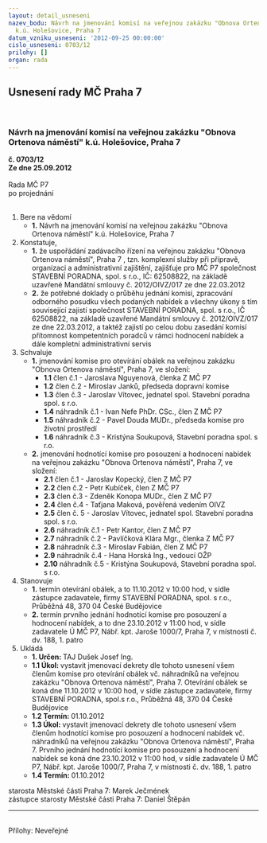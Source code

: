 ```yaml
---
layout: detail_usneseni
nazev_bodu: Návrh na jmenování komisí na veřejnou zakázku "Obnova Ortenova náměstí"
  k.ú. Holešovice, Praha 7
datum_vzniku_usneseni: '2012-09-25 00:00:00'
cislo_usneseni: 0703/12
prilohy: []
organ: rada
---
```

<div id="ucUsn_pList" class="usn">
	<span><h2>Usnesení rady MČ Praha 7 </h2>
<br></span><div class="standBody">
<span><h3>Návrh na jmenování komisí na veřejnou zakázku "Obnova Ortenova náměstí" k.ú. Holešovice, Praha 7</h3></span><div class="center">
		<strong>č. 0703/12</strong><br>
	</div>
<div class="center">
		<strong>Ze dne 25.09.2012</strong><br><br>
	</div>Rada MČ P7<br> po projednání<br><br><ol>
<li>Bere na vědomí<ul><li>
<strong>1.</strong> Návrh na jmenování komisí na veřejnou zakázku "Obnova Ortenova náměstí"  k.ú. Holešovice, Praha 7  </li></ul>
</li>
<li>Konstatuje,<ul>
<li>
<strong>1.</strong> že uspořádání zadávacího řízení na veřejnou zakázku "Obnova Ortenova náměstí", Praha 7 , tzn. komplexní služby při přípravě, organizaci a administrativní zajištění, zajišťuje pro MČ P7 společnost STAVEBNÍ PORADNA, spol. s r.o., IČ: 62508822, na základě uzavřené Mandátní smlouvy č. 2012/OIVZ/017 ze dne 22.03.2012</li>
<li>
<strong>2.</strong> že potřebné doklady o průběhu jednání komisí, zpracování odborného posudku všech podaných nabídek a všechny úkony s tím související zajistí společnost STAVEBNÍ PORADNA, spol. s r.o., IČ 62508822, na základě uzavřené Mandátní smlouvy č. 2012/OIVZ/017 ze dne 22.03.2012, a taktéž zajistí po celou dobu zasedání komisí přítomnost kompetentních poradců v rámci hodnocení nabídek a dále kompletní administrativní servis        </li>
</ul>
</li>
<li>Schvaluje<ul>
<li>
<strong>1.</strong> jmenování komise pro otevírání obálek na veřejnou zakázku "Obnova Ortenova náměstí", Praha 7, ve složení:<ul>
<li>
<strong>1.1</strong> člen č.1 - Jaroslava Nguyenová, členka Z MČ P7 </li>
<li>
<strong>1.2</strong> člen č.2 - Miroslav Janků, předseda dopravní komise</li>
<li>
<strong>1.3</strong> člen č.3 - Jaroslav Vítovec, jednatel spol. Stavební poradna spol. s r.o.   </li>
<li>
<strong>1.4</strong> náhradník č.1 - Ivan Nefe PhDr. CSc., člen Z MČ P7 </li>
<li>
<strong>1.5</strong> náhradník č.2 - Pavel Douda MUDr., předseda komise pro životní prostředí</li>
<li>
<strong>1.6</strong> náhradník č.3 - Kristýna Soukupová, Stavební poradna spol. s r.o. </li>
</ul>
</li>
<li>
<strong>2.</strong> jmenování hodnotící komise pro posouzení a hodnocení nabídek na veřejnou zakázku "Obnova Ortenova náměstí", Praha 7, ve složení:<ul>
<li>
<strong>2.1</strong> člen č.1 - Jaroslav Kopecký, člen Z MČ P7 </li>
<li>
<strong>2.2</strong> člen č.2 - Petr Kubíček, člen Z MČ P7  </li>
<li>
<strong>2.3</strong> člen č.3 - Zdeněk Konopa MUDr., člen Z MČ P7 </li>
<li>
<strong>2.4</strong> člen č.4 - Taťjana Maková, pověřená vedením OIVZ </li>
<li>
<strong>2.5</strong> člen č. 5 - Jaroslav Vítovec, jednatel spol. Stavební poradna spol. s r.o.  </li>
<li>
<strong>2.6</strong> náhradník č.1 - Petr Kantor, člen Z MČ P7 </li>
<li>
<strong>2.7</strong> náhradník č.2 - Pavlíčková Klára Mgr., členka Z MČ P7 </li>
<li>
<strong>2.8</strong> náhradník č.3 - Miroslav Fabián, člen Z MČ P7 </li>
<li>
<strong>2.9</strong> náhradník č.4 - Hana Horská Ing., vedoucí OŽP</li>
<li>
<strong>2.10</strong> náhradník č.5 - Kristýna Soukupová, Stavební poradna spol. s r.o.    </li>
</ul>
</li>
</ul>
</li>
<li>Stanovuje<ul>
<li>
<strong>1.</strong> termín otevírání obálek, a to 11.10.2012 v 10:00 hod, v sídle zástupce zadavatele, firmy STAVEBNÍ PORADNA, spol. s r.o., Průběžná 48, 370 04 České Budějovice </li>
<li>
<strong>2.</strong> termín prvního jednání hodnotící komise pro posouzení a hodnocení nabídek, a to dne 23.10.2012  v 11:00 hod, v sídle zadavatele Ú MČ P7, Nábř. kpt. Jaroše 1000/7, Praha 7, v  místnosti č. dv. 188, 1. patro </li>
</ul>
</li>
<li>Ukládá<ul>
<li>
<strong>1. Určen: </strong>TAJ Dušek Josef Ing.</li>
<li>
<strong>1.1 Úkol: </strong>vystavit jmenovací dekrety dle tohoto usnesení všem členům komise pro otevírání obálek vč. náhradníků na veřejnou zakázku "Obnova Ortenova náměstí", Praha 7. Otevírání obálek  se koná dne 11.10.2012 v 10:00 hod, v sídle zástupce zadavatele, firmy STAVEBNÍ PORADNA, spol.s r.o., Průběžná 48, 370 04 České Budějovice </li>
<li>
<strong>1.2 Termín: </strong>01.10.2012</li>
<li>
<strong>1.3 Úkol: </strong>vystavit jmenovací dekrety dle tohoto usnesení všem členům hodnotící komise pro posouzení a hodnocení nabídek vč. náhradníků na veřejnou zakázku "Obnova Ortenova náměstí", Praha 7. Prvního jednání hodnotící komise  pro  posouzení a hodnocení  nabídek  se  koná dne  23.10.2012  v 11:00 hod, v sídle zadavatele Ú MČ P7, Nábř. kpt. Jaroše 1000/7, Praha 7, v  místnosti č. dv. 188, 1. patro</li>
<li>
<strong>1.4 Termín: </strong>01.10.2012</li>
</ul>
</li>
</ol>starosta Městské části Praha 7: Marek Ječmének<br>zástupce starosty Městské části Praha 7: Daniel Štěpán <hr>
<br>Přílohy: Neveřejné</div>
</div>